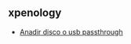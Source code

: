 ## xpenology

- [Anadir disco o usb passthrough](https://github.com/proxmology/xpenology/blob/main/agregar%20disco%20a%20dsm.txt)

